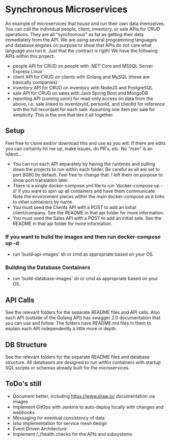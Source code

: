 # Synchronous Microservices
An example of microservices that house and run their own data themselves.  You can call the individual people, client, inventory, or sale APIs for CRUD operations.  They are all "synchronous" as far as getting their data immediately from the API. We are using several programming languages and database engines on purpose to show that APIs do not care what language you run it. Just that the contract is rigth! We have the following APIs within this project:
* people API for CRUD on people with .NET Core and MSSQL Server Express Linux
* client API for CRUD on clients with Golang and MySQL (these are basically companies)
* inventory API for CRUD on inventory with NodeJS and PostgreSQL
* sale API for CRUD on sales with Java Spring Boot and MongoDB
* reporting API (coming soon) for read-only access on data from the above, i.e. sale linked to inventoryId, personId, and clientId for reference with the full recordset for each sale. Assuming one item per sale for simplicity. This is the one that ties it all together.

## Setup

Feel free to clone and/or download this and use as you will. If there are edits you can certainly hit me up, make issues, do PR's, etc. No "man" is an island...

* You can run each API separately by having the runtimes and pulling down the projects to run within each folder. Be careful as all are set to port 8080 by default. Feel free to change that. I left them on purpose to show port translation later. 
* There is a single docker-compose.yml file to run 'docker-compose up -d' if you want to spin up all containers and have them communicate. Note the environment pieces within the main docker-compose as it links to other containers by name.
* You must seed the Clients API with a POST to add an initial client/company. See the README in that api folder for more information.
* You must seed the Sales API with a POST to add an initial sale. See the README in that api folder for more information.

### If you want to build the images and then run docker-compose up -d
* run 'build-api-images' sh or cmd as appropriate based on your OS.

### Building the Database Containers
* run 'build-database-images' sh or cmd as appropriate based on your OS.

## API Calls

See the relevant folders for the separate README files and API calls. Also each API (outside of the Golang API) has swagger 2.0 documentation that you can use and follow. The folders have README.md files in them to explain each API independently a little more in depth.

## DB Structure

See the relevant folders for the separate README files and database structure. All databases are designed to run within containers with startup SQL scripts or
schemas already built for the microservices. 

## ToDo's still
* Document better, including https://www.draw.io/ documentation via images
* Implement GitOps with Jenkins to auto-deploy locally with changes and webhooks
* Messaging for eventual consistency of data
* Istio implementation for service mesh design
* Event Driven Architecture
* Implement /_/health checks for the APIs and subsystems
